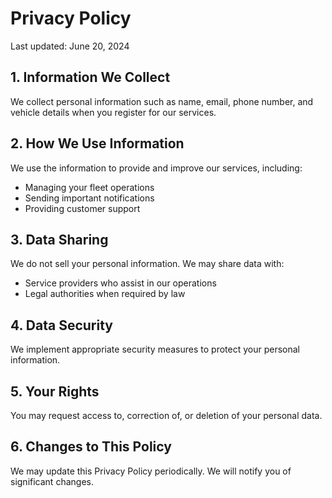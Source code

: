 # Privacy Policy

Last updated: June 20, 2024

## 1. Information We Collect
We collect personal information such as name, email, phone number, and vehicle details when you register for our services.

## 2. How We Use Information
We use the information to provide and improve our services, including:
- Managing your fleet operations
- Sending important notifications
- Providing customer support

## 3. Data Sharing
We do not sell your personal information. We may share data with:
- Service providers who assist in our operations
- Legal authorities when required by law

## 4. Data Security
We implement appropriate security measures to protect your personal information.

## 5. Your Rights
You may request access to, correction of, or deletion of your personal data.

## 6. Changes to This Policy
We may update this Privacy Policy periodically. We will notify you of significant changes.